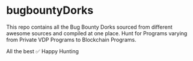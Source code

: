 # bugbountyDorks
This repo contains all the Bug Bounty Dorks sourced from different awesome sources and compiled at one place.
Hunt for Programs varying from Private VDP Programs to Blockchain Programs.

All the best ✅ Happy Hunting
